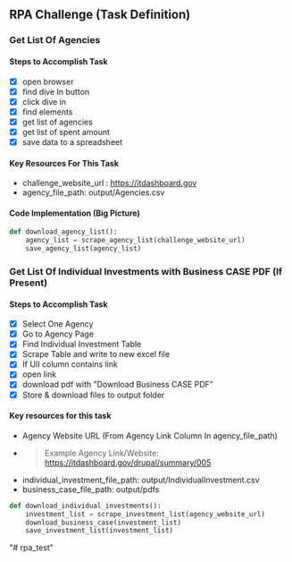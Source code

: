 ## RPA Challenge (Task Definition)


### Get List Of Agencies
#### Steps to Accomplish Task
- [x] open browser
- [x] find dive In button
- [x] click dive in
- [x] find elements
- [x] get list of agencies
- [x] get list of spent amount
- [x] save data to a spreadsheet 

#### Key Resources For This Task
- challenge_website_url : https://itdashboard.gov
- agency_file_path: output/Agencies.csv

#### Code Implementation (Big Picture)
```py
def download_agency_list():
    agency_list = scrape_agency_list(challenge_website_url)
    save_agency_list(agency_list)
```

### Get List Of Individual Investments with Business CASE PDF (If Present)
#### Steps to Accomplish Task
- [X] Select One Agency
- [X] Go to Agency Page
- [X] Find Individual Investment Table
- [X] Scrape Table and write to new excel file
- [X] If UII column contains link
- [X] open link
- [X] download pdf with "Download Business CASE PDF"
- [X] Store & download files to output folder

#### Key resources for this task
- Agency Website URL (From Agency Link Column In agency_file_path) 
- > Example Agency Link/Website: https://itdashboard.gov/drupal/summary/005
- individual_investment_file_path: output/IndividualInvestment.csv
- business_case_file_path: output/pdfs

```py
def download_individual_investments():
    investment_list = scrape_investment_list(agency_website_url)
    download_business_case(investment_list)
    save_investment_list(investment_list)
```

"# rpa_test" 
